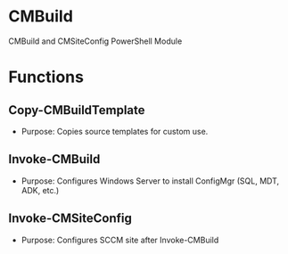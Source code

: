 # CMBuild
CMBuild and CMSiteConfig PowerShell Module

# Functions

## Copy-CMBuildTemplate

  * Purpose: Copies source templates for custom use. 

## Invoke-CMBuild

  * Purpose: Configures Windows Server to install ConfigMgr (SQL, MDT, ADK, etc.)
  
## Invoke-CMSiteConfig

  * Purpose: Configures SCCM site after Invoke-CMBuild
  
